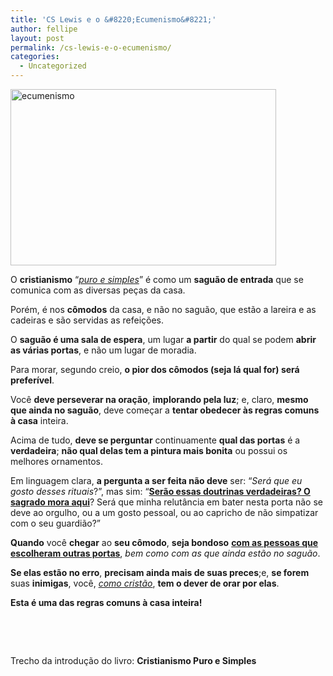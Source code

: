 ```yaml
---
title: 'CS Lewis e o &#8220;Ecumenismo&#8221;'
author: fellipe
layout: post
permalink: /cs-lewis-e-o-ecumenismo/
categories:
  - Uncategorized
---
```

[<img class="size-full wp-image-56 aligncenter" alt="ecumenismo" src="http://fellipebrito.com/wp-content/uploads/2013/08/ecumenismo.jpg" width="425" height="282" />][1]

O **cristianismo** &#8220;<span style="text-decoration: underline;"><em>puro e simples</em></span>&#8221; é como um **saguão de entrada** que se comunica com as diversas peças da casa.

<span style="font-size: 1em;">Porém, é nos <strong>cômodos</strong> da casa, e não no saguão, que estão a lareira e as cadeiras e são servidas as refeições.</span>

O **saguão é uma sala de espera**, um lugar **a partir** do qual se podem **abrir as várias portas**, e não um lugar de moradia.

Para morar, segundo creio, **o pior dos cômodos (seja lá qual for) será preferível**.

Você **deve perseverar na oração**, **implorando pela luz**; e, claro, **mesmo que ainda no saguão**, deve começar a **tentar obedecer às regras comuns à casa** inteira.

Acima de tudo, **deve se perguntar** continuamente **qual das portas** é a **verdadeira**; **não qual delas tem a pintura mais bonita** ou possui os melhores ornamentos.

Em linguagem clara, **a pergunta a ser feita não deve** ser: &#8220;*Será que eu gosto desses rituais*?&#8221;, mas sim: &#8220;<span style="text-decoration: underline;"><strong>Serão essas doutrinas verdadeiras? O sagrado mora aqui</strong></span>? Será que minha relutância em bater nesta porta não se deve ao orgulho, ou a um gosto pessoal, ou ao capricho de não simpatizar com o seu guardião?&#8221;

**Quando** você **chegar** ao **seu cômodo**, **seja bondoso** <span style="text-decoration: underline;"><strong>com as pessoas que escolheram outras portas</strong></span>, *bem como com as que ainda estão no saguão*.

**Se elas estão no erro**, **precisam ainda mais de suas preces**;e, **se forem** suas **inimigas**, você, *<span style="text-decoration: underline;">como cristão</span>*, **tem o dever de orar por elas**.

**Esta é uma das regras comuns à casa inteira!**

&nbsp;

&nbsp;

Trecho da introdução do livro: **Cristianismo Puro e Simples**

 [1]: http://fellipebrito.com/wp-content/uploads/2013/08/ecumenismo.jpg